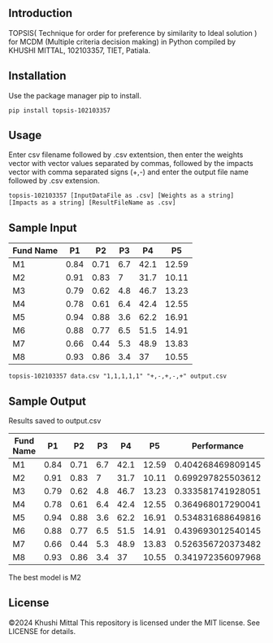 ## Introduction

TOPSIS( Technique for order for preference by similarity to Ideal solution ) for MCDM (Multiple criteria decision making) in Python compiled by KHUSHI MITTAL, 102103357, TIET, Patiala.

## Installation
Use the package manager pip to install.

```pip install topsis-102103357```

## Usage
Enter csv filename followed by .csv extentsion, then enter the weights vector with vector values separated by commas, followed by the impacts vector with comma separated signs (+,-) and enter the output file name followed by .csv extension.

```topsis-102103357 [InputDataFile as .csv] [Weights as a string] [Impacts as a string] [ResultFileName as .csv]```

## Sample Input

| Fund Name| P1	  | P2	 | P3  | P4	  | P5    |
|----------|------|------|-----|------|-------|
| M1	   | 0.84 |	0.71 | 6.7 | 42.1 |	12.59 |
| M2	   | 0.91 |	0.83 | 7   | 31.7 |	10.11 |
| M3	   | 0.79 |	0.62 | 4.8 | 46.7 |	13.23 |
| M4	   | 0.78 |	0.61 | 6.4 | 42.4 |	12.55 |
| M5	   | 0.94 |	0.88 | 3.6 | 62.2 | 16.91 |
| M6	   | 0.88 | 0.77 | 6.5 | 51.5 | 14.91 |
| M7	   | 0.66 | 0.44 | 5.3 | 48.9 | 13.83 |
| M8	   | 0.93 | 0.86 | 3.4 | 37   | 10.55 |

```topsis-102103357 data.csv "1,1,1,1,1" "+,-,+,-,+" output.csv```

## Sample Output

Results saved to output.csv

| Fund Name| P1	  | P2	 | P3  | P4	  | P5    |     Performance   | Rank |
|----------|------|------|-----|------|-------|-------------------|------|
| M1	   | 0.84 |	0.71 | 6.7 | 42.1 |	12.59 | 0.404268469809145 | 5.0  |
| M2	   | 0.91 |	0.83 | 7   | 31.7 |	10.11 | 0.699297825503612 | 1.0  |
| M3	   | 0.79 |	0.62 | 4.8 | 46.7 |	13.23 | 0.333581741928051 | 8.0  |
| M4	   | 0.78 |	0.61 | 6.4 | 42.4 |	12.55 | 0.364968017290041 | 6.0  |
| M5	   | 0.94 |	0.88 | 3.6 | 62.2 | 16.91 | 0.534831688649816 | 2.0  |
| M6	   | 0.88 | 0.77 | 6.5 | 51.5 | 14.91 | 0.439693012540145 | 4.0  |
| M7	   | 0.66 | 0.44 | 5.3 | 48.9 | 13.83 | 0.526356720373482 | 3.0  |
| M8	   | 0.93 | 0.86 | 3.4 | 37   | 10.55 | 0.341972356097968 | 7.0  |

The best model is M2

## License

©2024 Khushi Mittal
This repository is licensed under the MIT license.
See LICENSE for details.